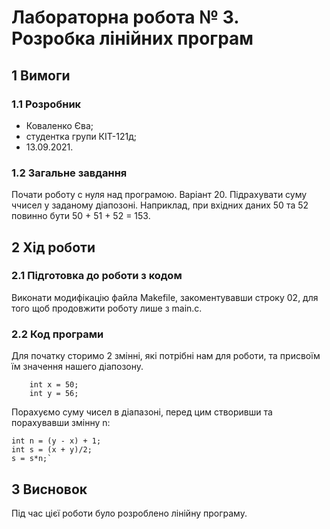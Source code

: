 # Лабораторна робота № 3. Розробка лінійних програм

## 1 Вимоги

### 1.1 Розробник

* Коваленко Єва;
* студентка групи КІТ-121д;
* 13.09.2021.

### 1.2 Загальне завдання
Почати роботу с нуля над програмою.
Варіант 20. Підрахувати суму ччисел у заданому діапозоні. Наприклад, при вхідних даних 50 та 52 повинно бути 50 + 51 + 52 = 153.

## 2 Хід роботи
### 2.1 Підготовка до роботи з кодом
Виконати модифікацію файла Makefile, закоментувавши строку 02, для того щоб продовжити роботу лише з main.c.

### 2.2 Код програми

Для початку сторимо 2 змінні, які потрібні нам для роботи, та присвоїм їм значення нашего діапозону. 

```
	int x = 50;
	int y = 56;
```
Порахуємо суму чисел в діапазоні, перед цим створивши та порахувавши змінну n: 
```
int n = (y - x) + 1;
int s = (x + y)/2;
s = s*n;`
```

## 3 Висновок
Під час цієї роботи було розроблено лінійну програму.
